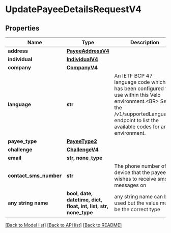 # UpdatePayeeDetailsRequestV4


## Properties
Name | Type | Description | Notes
------------ | ------------- | ------------- | -------------
**address** | [**PayeeAddressV4**](PayeeAddressV4.md) |  | [optional] 
**individual** | [**IndividualV4**](IndividualV4.md) |  | [optional] 
**company** | [**CompanyV4**](CompanyV4.md) |  | [optional] 
**language** | **str** | An IETF BCP 47 language code which has been configured for use within this Velo environment.&lt;BR&gt; See the /v1/supportedLanguages endpoint to list the available codes for an environment.  | [optional] 
**payee_type** | [**PayeeType2**](PayeeType2.md) |  | [optional] 
**challenge** | [**ChallengeV4**](ChallengeV4.md) |  | [optional] 
**email** | **str, none_type** |  | [optional] 
**contact_sms_number** | **str** | The phone number of a device that the payee wishes to receive sms messages on  | [optional] 
**any string name** | **bool, date, datetime, dict, float, int, list, str, none_type** | any string name can be used but the value must be the correct type | [optional]

[[Back to Model list]](../README.md#documentation-for-models) [[Back to API list]](../README.md#documentation-for-api-endpoints) [[Back to README]](../README.md)


